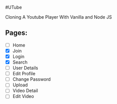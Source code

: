 #UTube

Cloning A Youtube Player With Vanilla and Node JS

## Pages:

- [ ] Home
- [x] Join
- [x] Login
- [x] Search
- [ ] User Details
- [ ] Edit Profile
- [ ] Change Password
- [ ] Upload
- [ ] Video Detail
- [ ] Edit Video

